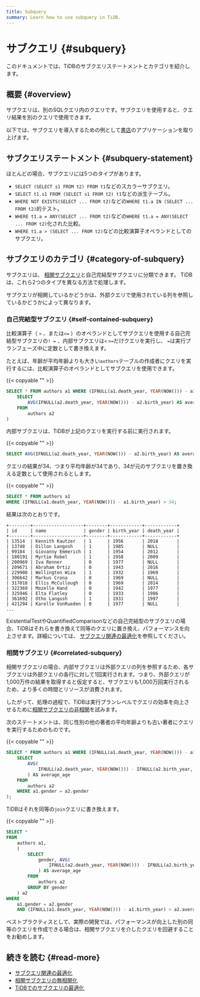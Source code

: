 ```yaml
---
title: Subquery
summary: Learn how to use subquery in TiDB.
---
```


# サブクエリ {#subquery}

このドキュメントでは、TiDBのサブクエリステートメントとカテゴリを紹介します。

## 概要 {#overview}

サブクエリは、別のSQLクエリ内のクエリです。サブクエリを使用すると、クエリ結果を別のクエリで使用できます。

以下では、サブクエリを導入するための例として[書店](/develop/dev-guide-bookshop-schema-design.md)のアプリケーションを取り上げます。

## サブクエリステートメント {#subquery-statement}

ほとんどの場合、サブクエリには5つのタイプがあります。

-   `SELECT (SELECT s1 FROM t2) FROM t1`などのスカラーサブクエリ。
-   `SELECT t1.s1 FROM (SELECT s1 FROM t2) t1`などの派生テーブル。
-   `WHERE NOT EXISTS(SELECT ... FROM t2)`などの`WHERE t1.a IN (SELECT ... FROM t2)`的テスト。
-   `WHERE t1.a = ANY(SELECT ... FROM t2)`などの`WHERE t1.a = ANY(SELECT ... FROM t2)`化された比較。
-   `WHERE t1.a > (SELECT ... FROM t2)`などの比較演算子オペランドとしてのサブクエリ。

## サブクエリのカテゴリ {#category-of-subquery}

サブクエリは、 [相関サブクエリ](https://en.wikipedia.org/wiki/Correlated_subquery)と自己完結型サブクエリに分類できます。 TiDBは、これら2つのタイプを異なる方法で処理します。

サブクエリが相関しているかどうかは、外部クエリで使用されている列を参照しているかどうかによって異なります。

### 自己完結型サブクエリ {#self-contained-subquery}

比較演算子（ `>` 、または`<=` ）のオペランドとしてサブクエリを使用する自己完結型サブクエリの`! =` 、内部サブクエリは`<` `>=`だけクエリを実行し、 `=`は実行プランフェーズ中に定数として書き換えます。

たとえば、年齢が平均年齢よりも大きい`authors`テーブルの作成者にクエリを実行するには、比較演算子のオペランドとしてサブクエリを使用できます。

{{< copyable "" >}}

```sql
SELECT * FROM authors a1 WHERE (IFNULL(a1.death_year, YEAR(NOW())) - a1.birth_year) > (
    SELECT
        AVG(IFNULL(a2.death_year, YEAR(NOW())) - a2.birth_year) AS average_age
    FROM
        authors a2
)
```

内部サブクエリは、TiDBが上記のクエリを実行する前に実行されます。

{{< copyable "" >}}

```sql
SELECT AVG(IFNULL(a2.death_year, YEAR(NOW())) - a2.birth_year) AS average_age FROM authors a2;
```

クエリの結果が34、つまり平均年齢が34であり、34が元のサブクエリを置き換える定数として使用されるとします。

{{< copyable "" >}}

```sql
SELECT * FROM authors a1
WHERE (IFNULL(a1.death_year, YEAR(NOW())) - a1.birth_year) > 34;
```

結果は次のとおりです。

```
+--------+-------------------+--------+------------+------------+
| id     | name              | gender | birth_year | death_year |
+--------+-------------------+--------+------------+------------+
| 13514  | Kennith Kautzer   | 1      | 1956       | 2018       |
| 13748  | Dillon Langosh    | 1      | 1985       | NULL       |
| 99184  | Giovanny Emmerich | 1      | 1954       | 2012       |
| 180191 | Myrtie Robel      | 1      | 1958       | 2009       |
| 200969 | Iva Renner        | 0      | 1977       | NULL       |
| 209671 | Abraham Ortiz     | 0      | 1943       | 2016       |
| 229908 | Wellington Wiza   | 1      | 1932       | 1969       |
| 306642 | Markus Crona      | 0      | 1969       | NULL       |
| 317018 | Ellis McCullough  | 0      | 1969       | 2014       |
| 322369 | Mozelle Hand      | 0      | 1942       | 1977       |
| 325946 | Elta Flatley      | 0      | 1933       | 1986       |
| 361692 | Otho Langosh      | 1      | 1931       | 1997       |
| 421294 | Karelle VonRueden | 0      | 1977       | NULL       |
...
```

ExistentialTestやQuantifiedComparisonなどの自己完結型のサブクエリの場合、TiDBはそれらを書き換えて同等のクエリに置き換え、パフォーマンスを向上させます。詳細については、 [サブクエリ関連の最適化](/subquery-optimization.md)を参照してください。

### 相関サブクエリ {#correlated-subquery}

相関サブクエリの場合、内部サブクエリは外部クエリの列を参照するため、各サブクエリは外部クエリの各行に対して1回実行されます。つまり、外部クエリが1,000万件の結果を取得すると仮定すると、サブクエリも1,000万回実行されるため、より多くの時間とリソースが消費されます。

したがって、処理の過程で、TiDBは実行プランレベルでクエリの効率を向上させるために[相関サブクエリの非相関](/correlated-subquery-optimization.md)を試みます。

次のステートメントは、同じ性別の他の著者の平均年齢よりも古い著者にクエリを実行するためのものです。

{{< copyable "" >}}

```sql
SELECT * FROM authors a1 WHERE (IFNULL(a1.death_year, YEAR(NOW())) - a1.birth_year) > (
    SELECT
        AVG(
            IFNULL(a2.death_year, YEAR(NOW())) - IFNULL(a2.birth_year, YEAR(NOW()))
        ) AS average_age
    FROM
        authors a2
    WHERE a1.gender = a2.gender
);
```

TiDBはそれを同等の`join`クエリに書き換えます。

{{< copyable "" >}}

```sql
SELECT *
FROM
    authors a1,
    (
        SELECT
            gender, AVG(
                IFNULL(a2.death_year, YEAR(NOW())) - IFNULL(a2.birth_year, YEAR(NOW()))
            ) AS average_age
        FROM
            authors a2
        GROUP BY gender
    ) a2
WHERE
    a1.gender = a2.gender
    AND (IFNULL(a1.death_year, YEAR(NOW())) - a1.birth_year) > a2.average_age;
```

ベストプラクティスとして、実際の開発では、パフォーマンスが向上した別の同等のクエリを作成できる場合は、相関サブクエリを介したクエリを回避することをお勧めします。

## 続きを読む {#read-more}

-   [サブクエリ関連の最適化](/subquery-optimization.md)
-   [相関サブクエリの無相関化](/correlated-subquery-optimization.md)
-   [TiDBでのサブクエリの最適化](https://en.pingcap.com/blog/subquery-optimization-in-tidb/)
